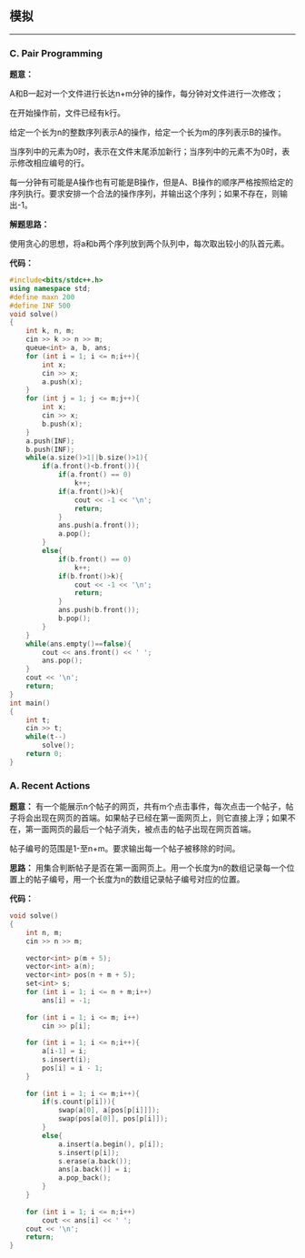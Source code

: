 ## 模拟

---

### C. Pair Programming

**题意：**

A和B一起对一个文件进行长达n+m分钟的操作，每分钟对文件进行一次修改；

在开始操作前，文件已经有k行。

给定一个长为n的整数序列表示A的操作，给定一个长为m的序列表示B的操作。

当序列中的元素为0时，表示在文件末尾添加新行；当序列中的元素不为0时，表示修改相应编号的行。

每一分钟有可能是A操作也有可能是B操作，但是A、B操作的顺序严格按照给定的序列执行。要求安排一个合法的操作序列，并输出这个序列；如果不存在，则输出-1。



**解题思路：**

使用贪心的思想，将a和b两个序列放到两个队列中，每次取出较小的队首元素。

**代码：**

```c++
#include<bits/stdc++.h>
using namespace std;
#define maxn 200
#define INF 500
void solve()
{
    int k, n, m;
    cin >> k >> n >> m;
    queue<int> a, b, ans;
    for (int i = 1; i <= n;i++){
        int x;
        cin >> x;
        a.push(x);
    }
    for (int j = 1; j <= m;j++){
        int x;
        cin >> x;
        b.push(x);
    }
    a.push(INF);
    b.push(INF);
    while(a.size()>1||b.size()>1){
        if(a.front()<b.front()){
            if(a.front() == 0)
                k++;
            if(a.front()>k){
                cout << -1 << '\n';
                return;
            }
            ans.push(a.front());
            a.pop();
        }
        else{
            if(b.front() == 0)
                k++;
            if(b.front()>k){
                cout << -1 << '\n';
                return;
            }
            ans.push(b.front());
            b.pop();
        }
    }
    while(ans.empty()==false){
        cout << ans.front() << ' ';
        ans.pop();
    }
    cout << '\n';
    return;
}
int main()
{
    int t;
    cin >> t;
    while(t--)
        solve();
    return 0;
}
```


### A. Recent Actions

**题意：**
有一个能展示n个帖子的网页，共有m个点击事件，每次点击一个帖子，帖子将会出现在网页的首端。如果帖子已经在第一面网页上，则它直接上浮；如果不在，第一面网页的最后一个帖子消失，被点击的帖子出现在网页首端。

帖子编号的范围是1-至n+m。要求输出每一个帖子被移除的时间。

**思路：**
用集合判断帖子是否在第一面网页上。用一个长度为n的数组记录每一个位置上的帖子编号，用一个长度为n的数组记录帖子编号对应的位置。

**代码：**

```c++
void solve()
{
    int n, m;
    cin >> n >> m;
 
    vector<int> p(m + 5);
    vector<int> a(n);
    vector<int> pos(n + m + 5);
    set<int> s;
    for (int i = 1; i <= n + m;i++)
        ans[i] = -1;
 
    for (int i = 1; i <= m; i++)
        cin >> p[i];
 
    for (int i = 1; i <= n;i++){
        a[i-1] = i;
        s.insert(i);
        pos[i] = i - 1;
    }
 
    for (int i = 1; i <= m;i++){
        if(s.count(p[i])){
            swap(a[0], a[pos[p[i]]]);
            swap(pos[a[0]], pos[p[i]]);
        }
        else{
            a.insert(a.begin(), p[i]);
            s.insert(p[i]);
            s.erase(a.back());
            ans[a.back()] = i;
            a.pop_back();
        }
    }
 
    for (int i = 1; i <= n;i++)
        cout << ans[i] << ' ';
    cout << '\n';
    return;
}
